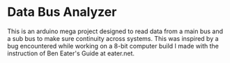 # Data Bus Analyzer
 This is an arduino mega project designed to read data from a main bus and a sub bus to make sure continuity across systems. This was inspired by a bug encountered while working on a 8-bit computer build I made with the instruction of Ben Eater's Guide at eater.net.
